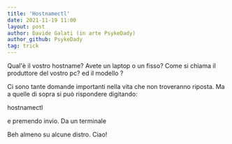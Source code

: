 ```yaml
---
title: 'Hostnamectl'
date: 2021-11-19 11:00
layout: post
author: Davide Galati (in arte PsykeDady)
author_github: PsykeDady
tag: trick
---
```


Qual'è il vostro hostname? Avete un laptop o un fisso? Come si chiama il produttore del vostro pc? ed il modello ?

Ci sono tante domande importanti nella vita che non troveranno riposta.
Ma a quelle di sopra si può rispondere digitando: 

hostnamectl 

e premendo invio.
Da un terminale

Beh almeno su alcune distro.
Ciao!
